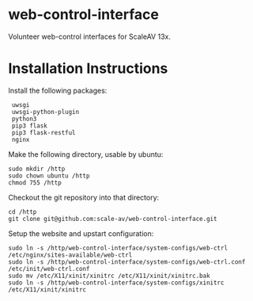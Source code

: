 web-control-interface
=====================

Volunteer web-control interfaces for ScaleAV 13x.

Installation Instructions
=========================

Install the following packages:
   
     uwsgi
     uwsgi-python-plugin
     python3
     pip3 flask 
     pip3 flask-restful
     nginx

Make the following directory, usable by ubuntu:

    sudo mkdir /http
    sudo chown ubuntu /http
    chmod 755 /http

Checkout the git repository into that directory:

    cd /http
    git clone git@github.com:scale-av/web-control-interface.git

Setup the website and upstart configuration:

    sudo ln -s /http/web-control-interface/system-configs/web-ctrl /etc/nginx/sites-available/web-ctrl
    sudo ln -s /http/web-control-interface/system-configs/web-ctrl.conf /etc/init/web-ctrl.conf
    sudo mv /etc/X11/xinit/xinitrc /etc/X11/xinit/xinitrc.bak
    sudo ln -s /http/web-control-interface/system-configs/xinitrc /etc/X11/xinit/xinitrc


